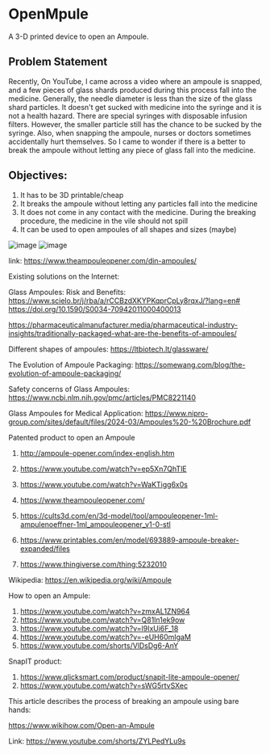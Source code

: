 # OpenMpule
A 3-D printed device to open an Ampoule.

## Problem Statement 
Recently, On YouTube, I came across a video where an ampoule is snapped, and a few pieces of glass shards produced during this process fall into the medicine. Generally, the needle diameter is less than the size of the glass shard particles. It doesn't get sucked with medicine into the syringe and it is not a health hazard. There are special syringes with disposable infusion filters. However, the smaller particle still has the chance to be sucked by the syringe. Also, when snapping the ampoule, nurses or doctors sometimes accidentally hurt themselves. So I came to wonder if there is a better to break the ampoule without letting any piece of glass fall into the medicine. 

## Objectives: 
1. It has to be 3D printable/cheap 
2. It breaks the ampoule without letting any particles fall into the medicine
3. It does not come in any contact with the medicine. During the breaking procedure, the medicine in the vile should not spill
4. It can be used to open ampoules of all shapes and sizes (maybe)


![image](https://github.com/satishgaurav/ampoule/assets/36672530/2150da93-e0fb-47be-9974-e81f8e73a52c)
![image](https://github.com/satishgaurav/ampoule/assets/36672530/566a201d-982e-4fdf-b7a1-437055076073)

link: https://www.theampouleopener.com/din-ampoules/


Existing solutions on the Internet: 


Glass Ampoules: Risk and Benefits: 
https://www.scielo.br/j/rba/a/rCCBzdXKYPKqprCpLy8rqxJ/?lang=en#
https://doi.org/10.1590/S0034-70942011000400013

https://pharmaceuticalmanufacturer.media/pharmaceutical-industry-insights/traditionally-packaged-what-are-the-benefits-of-ampoules/

Different shapes of ampoules: https://ltbiotech.lt/glassware/

The Evolution of Ampoule Packaging: 
https://somewang.com/blog/the-evolution-of-ampoule-packaging/

Safety concerns of Glass Ampoules: 
https://www.ncbi.nlm.nih.gov/pmc/articles/PMC8221140

Glass Ampoules for Medical Application: 
https://www.nipro-group.com/sites/default/files/2024-03/Ampoules%20-%20Brochure.pdf


Patented product to open an Ampoule

1. http://ampoule-opener.com/index-english.htm
2. https://www.youtube.com/watch?v=ep5Xn7QhTlE
3. https://www.youtube.com/watch?v=WaKTigg6x0s
4. https://www.theampouleopener.com/



1. https://cults3d.com/en/3d-model/tool/ampouleopener-1ml-ampulenoeffner-1ml_ampouleopener_v1-0-stl
2. https://www.printables.com/en/model/693889-ampoule-breaker-expanded/files
3. https://www.thingiverse.com/thing:5232010


Wikipedia: 
https://en.wikipedia.org/wiki/Ampoule

How to open an Ampule: 
1. https://www.youtube.com/watch?v=zmxAL1ZN964
2. https://www.youtube.com/watch?v=Q81ln1ek9ow
3. https://www.youtube.com/watch?v=l9IxUi6F_18
4. https://www.youtube.com/watch?v=-eUH60mIgaM
5. https://www.youtube.com/shorts/VlDsDg6-AnY


SnapIT product: 

1. https://www.qlicksmart.com/product/snapit-lite-ampoule-opener/
2. https://www.youtube.com/watch?v=sWG5rtvSXec


This article describes the process of breaking an ampoule using bare hands:

https://www.wikihow.com/Open-an-Ampule

Link: 
https://www.youtube.com/shorts/ZYLPedYLu9s

